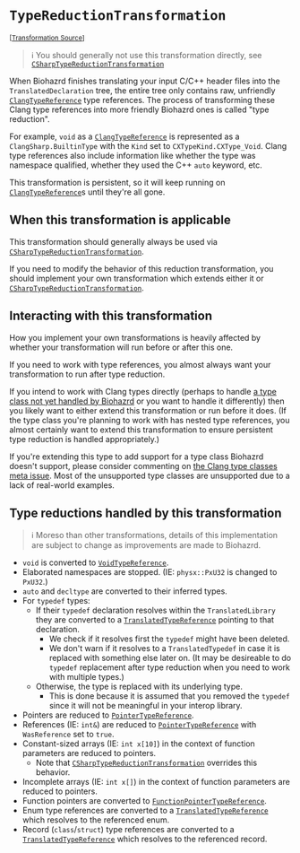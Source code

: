 `TypeReductionTransformation`
===================================================================================================

<small>\[[Transformation Source](../../Biohazrd.Transformation/Common/TypeReductionTransformation.cs)\]</small>

> ℹ You should generally not use this transformation directly, see [`CSharpTypeReductionTransformation`](CSharpTypeReductionTransformation.md)

When Biohazrd finishes translating your input C/C++ header files into the `TranslatedDeclaration` tree, the entire tree only contains raw, unfriendly [`ClangTypeReference`](../BuiltInTypeReferences/ClangTypeReference.md) type references. The process of transforming these Clang type references into more friendly Biohazrd ones is called "type reduction".

For example, `void` as a [`ClangTypeReference`](../BuiltInTypeReferences/ClangTypeReference.md) is represented as a `ClangSharp.BuiltinType` with the `Kind` set to `CXTypeKind.CXType_Void`. Clang type references also include information like whether the type was namespace qualified, whether they used the C++ `auto` keyword, etc.

This transformation is persistent, so it will keep running on [`ClangTypeReference`](../BuiltInTypeReferences/ClangTypeReference.md)s until they're all gone.

## When this transformation is applicable

This transformation should generally always be used via [`CSharpTypeReductionTransformation`](CSharpTypeReductionTransformation.md).

If you need to modify the behavior of this reduction transformation, you should implement your own transformation which extends either it or [`CSharpTypeReductionTransformation`](CSharpTypeReductionTransformation.md).

## Interacting with this transformation

How you implement your own transformations is heavily affected by whether your transformation will run before or after this one.

If you need to work with type references, you almost always want your transformation to run after type reduction.

If you intend to work with Clang types directly (perhaps to handle [a type class not yet handled by Biohazrd](https://github.com/InfectedLibraries/Biohazrd/issues/38) or you want to handle it differently) then you likely want to either extend this transformation or run before it does. (If the type class you're planning to work with has nested type references, you almost certainly want to extend this transformation to ensure persistent type reduction is handled appropriately.)

If you're extending this type to add support for a type class Biohazrd doesn't support, please consider commenting on [the Clang type classes meta issue](https://github.com/InfectedLibraries/Biohazrd/issues/38). Most of the unsupported type classes are unsupported due to a lack of real-world examples.

## Type reductions handled by this transformation

> ℹ Moreso than other transformations, details of this implementation are subject to change as improvements are made to Biohazrd.

* `void` is converted to [`VoidTypeReference`](../BuiltInTypeReferences/VoidTypeReference.md).
* Elaborated namespaces are stopped. (IE: `physx::PxU32` is changed to `PxU32`.)
* `auto` and `decltype` are converted to their inferred types.
* For `typedef` types:
  * If their `typedef` declaration resolves within the `TranslatedLibrary` they are converted to a [`TranslatedTypeReference`](../BuiltInTypeReferences/TranslatedTypeReference.md) pointing to that declaration.
    * We check if it resolves first the `typedef` might have been deleted.
    * We don't warn if it resolves to a `TranslatedTypedef` in case it is replaced with something else later on. (It may be desireable to do `typedef` replacement after type reduction when you need to work with multiple types.)
  * Otherwise, the type is replaced with its underlying type.
    * This is done because it is assumed that you removed the `typedef` since it will not be meaningful in your interop library.
* Pointers are reduced to [`PointerTypeReference`](../BuiltInTypeReferences/PointerTypeReference.md).
* References (IE: `int&`) are reduced to [`PointerTypeReference`](../BuiltInTypeReferences/PointerTypeReference.md) with `WasReference` set to `true`.
* Constant-sized arrays (IE: `int x[10]`) in the context of function parameters are reduced to pointers.
  * Note that [`CSharpTypeReductionTransformation`](CSharpTypeReductionTransformation.md) overrides this behavior.
* Incomplete arrays (IE: `int x[]`) in the context of function parameters are reduced to pointers.
* Function pointers are converted to [`FunctionPointerTypeReference`](../BuiltInTypeReferences/FunctionPointerTypeReference.md).
* Enum type references are converted to a [`TranslatedTypeReference`](../BuiltInTypeReferences/TranslatedTypeReference.md) which resolves to the referenced enum.
* Record (`class`/`struct`) type references are converted to a [`TranslatedTypeReference`](../BuiltInTypeReferences/TranslatedTypeReference.md) which resolves to the referenced record.
